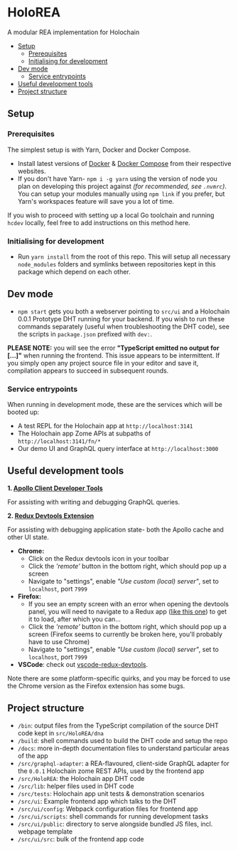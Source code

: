 # HoloREA

A modular REA implementation for Holochain

<!-- MarkdownTOC -->

- [Setup](#setup)
	- [Prerequisites](#prerequisites)
	- [Initialising for development](#initialising-for-development)
- [Dev mode](#dev-mode)
	- [Service entrypoints](#service-entrypoints)
- [Useful development tools](#useful-development-tools)
- [Project structure](#project-structure)

<!-- /MarkdownTOC -->



## Setup

### Prerequisites

The simplest setup is with Yarn, Docker and Docker Compose.

- Install latest versions of [Docker](https://docs.docker.com/install/) & [Docker Compose](https://docs.docker.com/compose/install/) from their respective websites.
- If you don't have Yarn- `npm i -g yarn` using the version of node you plan on developing this project against *(for recommended, see `.nvmrc`)*. You can setup your modules manually using `npm link` if you prefer, but Yarn's workspaces feature will save you a lot of time.

If you wish to proceed with setting up a local Go toolchain and running `hcdev` locally, feel free to add instructions on this method here.

### Initialising for development

- Run `yarn install` from the root of this repo. This will setup all necessary `node_modules` folders and symlinks between repositories kept in this package which depend on each other.



## Dev mode

- `npm start` gets you both a webserver pointing to `src/ui` and a Holochain 0.0.1 Prototype DHT running for your backend. If you wish to run these commands separately (useful when troubleshooting the DHT code), see the scripts in `package.json` prefixed with `dev:`.

**PLEASE NOTE:** you will see the error **"TypeScript emitted no output for [...]"** when running the frontend. This issue appears to be intermittent. If you simply open any project source file in your editor and save it, compilation appears to succeed in subsequent rounds.


### Service entrypoints

When running in development mode, these are the services which will be booted up:

- A test REPL for the Holochain app at `http://localhost:3141`
- The Holochain app Zome APIs at subpaths of `http://localhost:3141/fn/*`
- Our demo UI and GraphQL query interface at `http://localhost:3000`


## Useful development tools


**1. [Apollo Client Developer Tools](https://github.com/apollographql/apollo-client-devtools)**

For assisting with writing and debugging GraphQL queries.


**2. [Redux Devtools Extension](https://github.com/zalmoxisus/redux-devtools-extension)**

For assisting with debugging application state- both the Apollo cache and other UI state.

- **Chrome:**
	- Click on the Redux devtools icon in your toolbar
	- Click the *'remote'* button in the bottom right, which should pop up a screen
	- Navigate to "settings", enable *"Use custom (local) server"*, set to `localhost`, port `7999`
- **Firefox:**
	- If you see an empty screen with an error when opening the devtools panel, you will need to navigate to a Redux app ([like this one](http://zalmoxisus.github.io/examples/counter/)) to get it to load, after which you can...
	- Click the *'remote'* button in the bottom right, which should pop up a screen (Firefox seems to currently be broken here, you'll probably have to use Chrome)
	- Navigate to "settings", enable *"Use custom (local) server"*, set to `localhost`, port `7999`
- **VSCode**: check out [vscode-redux-devtools](https://github.com/jkzing/vscode-redux-devtools).

Note there are some platform-specific quirks, and you may be forced to use the Chrome version as the Firefox extension has some bugs.



## Project structure

- `/bin`: output files from the TypeScript compilation of the source DHT code kept in `src/HoloREA/dna`
- `/build`: shell commands used to build the DHT code and setup the repo
- `/docs`: more in-depth documentation files to understand particular areas of the app
- `/src/graphql-adapter`: a REA-flavoured, client-side GraphQL adapter for the `0.0.1` Holochain zome REST APIs, used by the frontend app
- `/src/HoloREA`: the Holochain app DHT code
- `/src/lib`: helper files used in DHT code
- `/src/tests`: Holochain app unit tests & demonstration scenarios
- `/src/ui`: Example frontend app which talks to the DHT
- `/src/ui/config`: Webpack configuration files for frontend app
- `/src/ui/scripts`: shell commands for running development tasks
- `/src/ui/public`: directory to serve alongside bundled JS files, incl. webpage template
- `/src/ui/src`: bulk of the frontend app code
